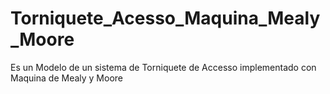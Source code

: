 # Torniquete_Acesso_Maquina_Mealy_Moore
Es un Modelo de un sistema de Torniquete de Accesso implementado con Maquina de Mealy y Moore
